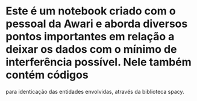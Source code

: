 # Este é um notebook criado com o pessoal da Awari e aborda diversos pontos importantes em relação a deixar os dados com o mínimo de interferência possível. Nele também contém códigos
para identicação das entidades envolvidas, através da biblioteca spacy.
